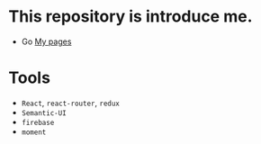 # This repository is introduce me.
- Go [My pages](https://koansang.github.io)

# Tools
- `React`, `react-router`, `redux`
- `Semantic-UI`
- `firebase`
- `moment`
